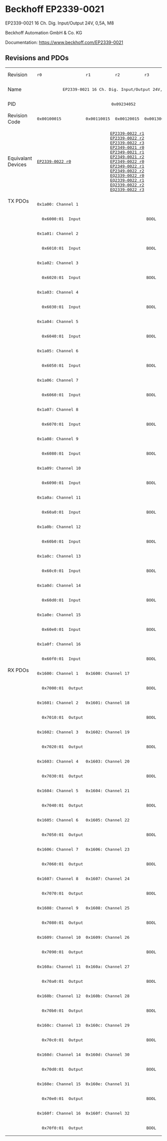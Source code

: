 # Beckhoff EP2339-0021

EP2339-0021 16 Ch. Dig. Input/Output 24V, 0,5A, M8

Beckhoff Automation GmbH & Co. KG

Documentation: <a href="https://www.beckhoff.com/EP2339-0021">https://www.beckhoff.com/EP2339-0021</a>

## Revisions and PDOs
<table>
<tr >
<td class="first">Revision</td>
<td ><pre>r0</pre></td>
<td ><pre>r1</pre></td>
<td ><pre>r2</pre></td>
<td ><pre>r3</pre></td>
<td ><pre>r4</pre></td>
</tr>
<tr >
<td class="first">Name</td>
<td  colspan=5 align="center"><pre>EP2339-0021 16 Ch. Dig. Input/Output 24V, 0,5A, M8</pre></td>
</tr>
<tr >
<td class="first">PID</td>
<td  colspan=5 align="center"><pre>0x09234052</pre></td>
</tr>
<tr >
<td class="first">Revision Code</td>
<td ><pre>0x00100015</pre></td>
<td ><pre>0x00110015</pre></td>
<td ><pre>0x00120015</pre></td>
<td ><pre>0x00130015</pre></td>
<td ><pre>0x00140015</pre></td>
</tr>
<tr >
<td class="first">Equivalant Devices</td>
<td ><pre><a href="EP2339-0022">EP2339-0022 r0</a></pre></td>
<td  colspan=3 align="center"><pre><a href="EP2339-0022">EP2339-0022 r1</a><br/><a href="EP2339-0022">EP2339-0022 r2</a><br/><a href="EP2339-0022">EP2339-0022 r3</a><br/><a href="EP2349-0021">EP2349-0021 r0</a><br/><a href="EP2349-0021">EP2349-0021 r1</a><br/><a href="EP2349-0021">EP2349-0021 r2</a><br/><a href="EP2349-0022">EP2349-0022 r0</a><br/><a href="EP2349-0022">EP2349-0022 r1</a><br/><a href="EP2349-0022">EP2349-0022 r2</a><br/><a href="EQ2339-0022">EQ2339-0022 r0</a><br/><a href="EQ2339-0022">EQ2339-0022 r1</a><br/><a href="EQ2339-0022">EQ2339-0022 r2</a><br/><a href="EQ2339-0022">EQ2339-0022 r3</a></pre></td>
<td ><pre><a href="EP2339-0121">EP2339-0121 r0</a><br/><a href="EPP2339-0021">EPP2339-0021 r2</a><br/><a href="EPP2339-0022">EPP2339-0022 r2</a><br/><a href="EPP2349-0021">EPP2349-0021 r2</a><br/><a href="EPP2349-0022">EPP2349-0022 r2</a></pre></td>
</tr>
<tr class="txpdo pdosection">
<td class="first" rowspan=32 valign=top>TX PDOs</td>
<td colspan=5 align="left"><pre>0x1a00: Channel 1</pre></td>
<td></td>
</tr>
<tr class="txpdo">
<td  colspan=5 align="left"><pre>  0x6000:01  Input                           BOOL</pre></td>
</tr>
<tr class="txpdo pdosection">
<td  colspan=5 align="left"><pre>0x1a01: Channel 2</pre></td>
</tr>
<tr class="txpdo">
<td  colspan=5 align="left"><pre>  0x6010:01  Input                           BOOL</pre></td>
</tr>
<tr class="txpdo pdosection">
<td  colspan=5 align="left"><pre>0x1a02: Channel 3</pre></td>
</tr>
<tr class="txpdo">
<td  colspan=5 align="left"><pre>  0x6020:01  Input                           BOOL</pre></td>
</tr>
<tr class="txpdo pdosection">
<td  colspan=5 align="left"><pre>0x1a03: Channel 4</pre></td>
</tr>
<tr class="txpdo">
<td  colspan=5 align="left"><pre>  0x6030:01  Input                           BOOL</pre></td>
</tr>
<tr class="txpdo pdosection">
<td  colspan=5 align="left"><pre>0x1a04: Channel 5</pre></td>
</tr>
<tr class="txpdo">
<td  colspan=5 align="left"><pre>  0x6040:01  Input                           BOOL</pre></td>
</tr>
<tr class="txpdo pdosection">
<td  colspan=5 align="left"><pre>0x1a05: Channel 6</pre></td>
</tr>
<tr class="txpdo">
<td  colspan=5 align="left"><pre>  0x6050:01  Input                           BOOL</pre></td>
</tr>
<tr class="txpdo pdosection">
<td  colspan=5 align="left"><pre>0x1a06: Channel 7</pre></td>
</tr>
<tr class="txpdo">
<td  colspan=5 align="left"><pre>  0x6060:01  Input                           BOOL</pre></td>
</tr>
<tr class="txpdo pdosection">
<td  colspan=5 align="left"><pre>0x1a07: Channel 8</pre></td>
</tr>
<tr class="txpdo">
<td  colspan=5 align="left"><pre>  0x6070:01  Input                           BOOL</pre></td>
</tr>
<tr class="txpdo pdosection">
<td  colspan=5 align="left"><pre>0x1a08: Channel 9</pre></td>
</tr>
<tr class="txpdo">
<td  colspan=5 align="left"><pre>  0x6080:01  Input                           BOOL</pre></td>
</tr>
<tr class="txpdo pdosection">
<td  colspan=5 align="left"><pre>0x1a09: Channel 10</pre></td>
</tr>
<tr class="txpdo">
<td  colspan=5 align="left"><pre>  0x6090:01  Input                           BOOL</pre></td>
</tr>
<tr class="txpdo pdosection">
<td  colspan=5 align="left"><pre>0x1a0a: Channel 11</pre></td>
</tr>
<tr class="txpdo">
<td  colspan=5 align="left"><pre>  0x60a0:01  Input                           BOOL</pre></td>
</tr>
<tr class="txpdo pdosection">
<td  colspan=5 align="left"><pre>0x1a0b: Channel 12</pre></td>
</tr>
<tr class="txpdo">
<td  colspan=5 align="left"><pre>  0x60b0:01  Input                           BOOL</pre></td>
</tr>
<tr class="txpdo pdosection">
<td  colspan=5 align="left"><pre>0x1a0c: Channel 13</pre></td>
</tr>
<tr class="txpdo">
<td  colspan=5 align="left"><pre>  0x60c0:01  Input                           BOOL</pre></td>
</tr>
<tr class="txpdo pdosection">
<td  colspan=5 align="left"><pre>0x1a0d: Channel 14</pre></td>
</tr>
<tr class="txpdo">
<td  colspan=5 align="left"><pre>  0x60d0:01  Input                           BOOL</pre></td>
</tr>
<tr class="txpdo pdosection">
<td  colspan=5 align="left"><pre>0x1a0e: Channel 15</pre></td>
</tr>
<tr class="txpdo">
<td  colspan=5 align="left"><pre>  0x60e0:01  Input                           BOOL</pre></td>
</tr>
<tr class="txpdo pdosection">
<td  colspan=5 align="left"><pre>0x1a0f: Channel 16</pre></td>
</tr>
<tr class="txpdo">
<td  colspan=5 align="left"><pre>  0x60f0:01  Input                           BOOL</pre></td>
</tr>
<tr class="rxpdo pdosection">
<td class="first" rowspan=32 valign=top>RX PDOs</td>
<td><pre>0x1600: Channel 1</pre></td>
<td colspan=4 align="left"><pre>0x1600: Channel 17</pre></td>
<td></td>
</tr>
<tr class="rxpdo">
<td  colspan=5 align="left"><pre>  0x7000:01  Output                          BOOL</pre></td>
</tr>
<tr class="rxpdo pdosection">
<td ><pre>0x1601: Channel 2</pre></td>
<td  colspan=4 align="left"><pre>0x1601: Channel 18</pre></td>
</tr>
<tr class="rxpdo">
<td  colspan=5 align="left"><pre>  0x7010:01  Output                          BOOL</pre></td>
</tr>
<tr class="rxpdo pdosection">
<td ><pre>0x1602: Channel 3</pre></td>
<td  colspan=4 align="left"><pre>0x1602: Channel 19</pre></td>
</tr>
<tr class="rxpdo">
<td  colspan=5 align="left"><pre>  0x7020:01  Output                          BOOL</pre></td>
</tr>
<tr class="rxpdo pdosection">
<td ><pre>0x1603: Channel 4</pre></td>
<td  colspan=4 align="left"><pre>0x1603: Channel 20</pre></td>
</tr>
<tr class="rxpdo">
<td  colspan=5 align="left"><pre>  0x7030:01  Output                          BOOL</pre></td>
</tr>
<tr class="rxpdo pdosection">
<td ><pre>0x1604: Channel 5</pre></td>
<td  colspan=4 align="left"><pre>0x1604: Channel 21</pre></td>
</tr>
<tr class="rxpdo">
<td  colspan=5 align="left"><pre>  0x7040:01  Output                          BOOL</pre></td>
</tr>
<tr class="rxpdo pdosection">
<td ><pre>0x1605: Channel 6</pre></td>
<td  colspan=4 align="left"><pre>0x1605: Channel 22</pre></td>
</tr>
<tr class="rxpdo">
<td  colspan=5 align="left"><pre>  0x7050:01  Output                          BOOL</pre></td>
</tr>
<tr class="rxpdo pdosection">
<td ><pre>0x1606: Channel 7</pre></td>
<td  colspan=4 align="left"><pre>0x1606: Channel 23</pre></td>
</tr>
<tr class="rxpdo">
<td  colspan=5 align="left"><pre>  0x7060:01  Output                          BOOL</pre></td>
</tr>
<tr class="rxpdo pdosection">
<td ><pre>0x1607: Channel 8</pre></td>
<td  colspan=4 align="left"><pre>0x1607: Channel 24</pre></td>
</tr>
<tr class="rxpdo">
<td  colspan=5 align="left"><pre>  0x7070:01  Output                          BOOL</pre></td>
</tr>
<tr class="rxpdo pdosection">
<td ><pre>0x1608: Channel 9</pre></td>
<td  colspan=4 align="left"><pre>0x1608: Channel 25</pre></td>
</tr>
<tr class="rxpdo">
<td  colspan=5 align="left"><pre>  0x7080:01  Output                          BOOL</pre></td>
</tr>
<tr class="rxpdo pdosection">
<td ><pre>0x1609: Channel 10</pre></td>
<td  colspan=4 align="left"><pre>0x1609: Channel 26</pre></td>
</tr>
<tr class="rxpdo">
<td  colspan=5 align="left"><pre>  0x7090:01  Output                          BOOL</pre></td>
</tr>
<tr class="rxpdo pdosection">
<td ><pre>0x160a: Channel 11</pre></td>
<td  colspan=4 align="left"><pre>0x160a: Channel 27</pre></td>
</tr>
<tr class="rxpdo">
<td  colspan=5 align="left"><pre>  0x70a0:01  Output                          BOOL</pre></td>
</tr>
<tr class="rxpdo pdosection">
<td ><pre>0x160b: Channel 12</pre></td>
<td  colspan=4 align="left"><pre>0x160b: Channel 28</pre></td>
</tr>
<tr class="rxpdo">
<td  colspan=5 align="left"><pre>  0x70b0:01  Output                          BOOL</pre></td>
</tr>
<tr class="rxpdo pdosection">
<td ><pre>0x160c: Channel 13</pre></td>
<td  colspan=4 align="left"><pre>0x160c: Channel 29</pre></td>
</tr>
<tr class="rxpdo">
<td  colspan=5 align="left"><pre>  0x70c0:01  Output                          BOOL</pre></td>
</tr>
<tr class="rxpdo pdosection">
<td ><pre>0x160d: Channel 14</pre></td>
<td  colspan=4 align="left"><pre>0x160d: Channel 30</pre></td>
</tr>
<tr class="rxpdo">
<td  colspan=5 align="left"><pre>  0x70d0:01  Output                          BOOL</pre></td>
</tr>
<tr class="rxpdo pdosection">
<td ><pre>0x160e: Channel 15</pre></td>
<td  colspan=4 align="left"><pre>0x160e: Channel 31</pre></td>
</tr>
<tr class="rxpdo">
<td  colspan=5 align="left"><pre>  0x70e0:01  Output                          BOOL</pre></td>
</tr>
<tr class="rxpdo pdosection">
<td ><pre>0x160f: Channel 16</pre></td>
<td  colspan=4 align="left"><pre>0x160f: Channel 32</pre></td>
</tr>
<tr class="rxpdo">
<td  colspan=5 align="left"><pre>  0x70f0:01  Output                          BOOL</pre></td>
</tr>
</table>
